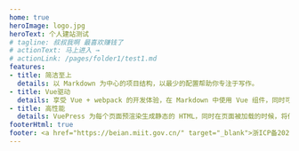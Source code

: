 ```yaml
---
home: true
heroImage: logo.jpg
heroText: 个人建站测试
# tagline: 叔叔我啊 最喜欢赚钱了
# actionText: 马上进入 →
# actionLink: /pages/folder1/test1.md
features:
- title: 简洁至上
  details: 以 Markdown 为中心的项目结构，以最少的配置帮助你专注于写作。
- title: Vue驱动
  details: 享受 Vue + webpack 的开发体验，在 Markdown 中使用 Vue 组件，同时可以使用 Vue 来开发自定义主题。
- title: 高性能
  details: VuePress 为每个页面预渲染生成静态的 HTML，同时在页面被加载的时候，将作为 SPA 运行。
footerHtml: true
footer: <a href="https://beian.miit.gov.cn/" target="_blank">浙ICP备2021036320号-1</a>
---
```

